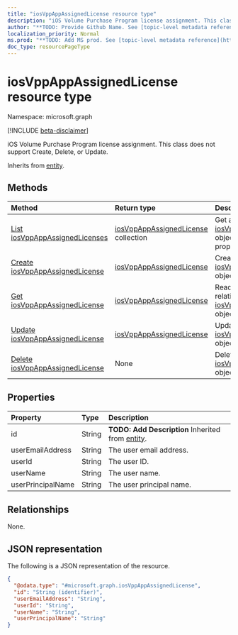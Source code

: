 ```yaml
---
title: "iosVppAppAssignedLicense resource type"
description: "iOS Volume Purchase Program license assignment. This class does not support Create, Delete, or Update."
author: "**TODO: Provide Github Name. See [topic-level metadata reference](https://msgo.azurewebsites.net/add/document/guidelines/metadata.html#topic-level-metadata)**"
localization_priority: Normal
ms.prod: "**TODO: Add MS prod. See [topic-level metadata reference](https://msgo.azurewebsites.net/add/document/guidelines/metadata.html#topic-level-metadata)**"
doc_type: resourcePageType
---
```


# iosVppAppAssignedLicense resource type

Namespace: microsoft.graph

[!INCLUDE [beta-disclaimer](../../includes/beta-disclaimer.md)]

iOS Volume Purchase Program license assignment. This class does not support Create, Delete, or Update.


Inherits from [entity](../resources/entity.md).

## Methods
|Method|Return type|Description|
|:---|:---|:---|
|[List iosVppAppAssignedLicenses](../api/iosvppappassignedlicense-list.md)|[iosVppAppAssignedLicense](../resources/iosvppappassignedlicense.md) collection|Get a list of the [iosVppAppAssignedLicense](../resources/iosvppappassignedlicense.md) objects and their properties.|
|[Create iosVppAppAssignedLicense](../api/iosvppappassignedlicense-create.md)|[iosVppAppAssignedLicense](../resources/iosvppappassignedlicense.md)|Create a new [iosVppAppAssignedLicense](../resources/iosvppappassignedlicense.md) object.|
|[Get iosVppAppAssignedLicense](../api/iosvppappassignedlicense-get.md)|[iosVppAppAssignedLicense](../resources/iosvppappassignedlicense.md)|Read the properties and relationships of an [iosVppAppAssignedLicense](../resources/iosvppappassignedlicense.md) object.|
|[Update iosVppAppAssignedLicense](../api/iosvppappassignedlicense-update.md)|[iosVppAppAssignedLicense](../resources/iosvppappassignedlicense.md)|Update the properties of an [iosVppAppAssignedLicense](../resources/iosvppappassignedlicense.md) object.|
|[Delete iosVppAppAssignedLicense](../api/iosvppappassignedlicense-delete.md)|None|Deletes an [iosVppAppAssignedLicense](../resources/iosvppappassignedlicense.md) object.|

## Properties
|Property|Type|Description|
|:---|:---|:---|
|id|String|**TODO: Add Description** Inherited from [entity](../resources/entity.md).|
|userEmailAddress|String|The user email address.|
|userId|String|The user ID.|
|userName|String|The user name.|
|userPrincipalName|String|The user principal name.|

## Relationships
None.

## JSON representation
The following is a JSON representation of the resource.
<!-- {
  "blockType": "resource",
  "keyProperty": "id",
  "@odata.type": "microsoft.graph.iosVppAppAssignedLicense",
  "baseType": "microsoft.graph.entity",
  "openType": false
}
-->
``` json
{
  "@odata.type": "#microsoft.graph.iosVppAppAssignedLicense",
  "id": "String (identifier)",
  "userEmailAddress": "String",
  "userId": "String",
  "userName": "String",
  "userPrincipalName": "String"
}
```

